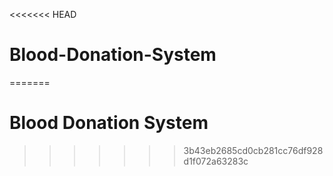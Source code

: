 <<<<<<< HEAD
# Blood-Donation-System
=======
# Blood Donation System
>>>>>>> 3b43eb2685cd0cb281cc76df928d1f072a63283c
